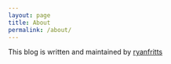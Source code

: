 ```yaml
---
layout: page
title: About
permalink: /about/
---
```


This blog is written and maintained by [ryanfritts](http://ryanfritts.com/)